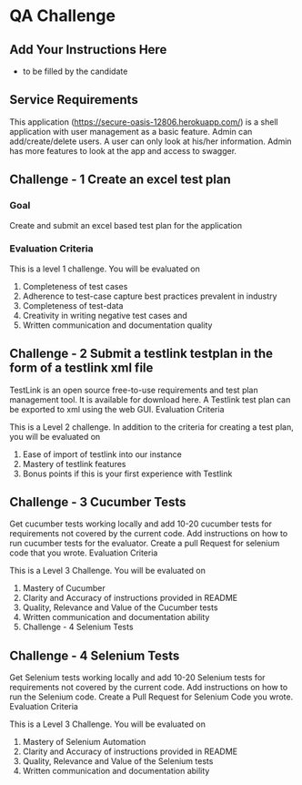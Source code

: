 # QA Challenge #
## Add Your Instructions Here ##
* to be filled by the candidate

## Service Requirements ##
This application (https://secure-oasis-12806.herokuapp.com/) is a shell application with user management as a basic feature. Admin can add/create/delete users. A user can only look at his/her information. Admin has more features to look at the app and access to swagger.

## Challenge - 1 Create an excel test plan ##
### Goal ###

Create and submit an excel based test plan for the application

### Evaluation Criteria ###
 
This is a level 1 challenge. You will be evaluated on

1. Completeness of test cases
2. Adherence to test-case capture best practices prevalent in industry
3. Completeness of test-data
4. Creativity in writing negative test cases and
5. Written communication and documentation quality

## Challenge - 2 Submit a testlink testplan in the form of a testlink xml file ##

TestLink is an open source free-to-use requirements and test plan management tool. It is available for download here. A Testlink test plan can be exported to xml using the web GUI.
Evaluation Criteria

This is a Level 2 challenge. In addition to the criteria for creating a test plan, you will be evaluated on

1. Ease of import of testlink into our instance
2. Mastery of testlink features
3. Bonus points if this is your first experience with Testlink

## Challenge - 3 Cucumber Tests ##

Get cucumber tests working locally and add 10-20 cucumber tests for requirements not covered by the current code. Add instructions on how to run cucumber tests for the evaluator. Create a pull Request for selenium code that you wrote.
Evaluation Criteria

This is a Level 3 Challenge. You will be evaluated on

1. Mastery of Cucumber
2. Clarity and Accuracy of instructions provided in README
3. Quality, Relevance and Value of the Cucumber tests
4. Written communication and documentation ability
5. Challenge - 4 Selenium Tests


## Challenge - 4 Selenium Tests ##

Get Selenium tests working locally and add 10-20 Selenium tests for requirements not covered by the current code. Add instructions on how to run the Selenium code. Create a Pull Request for Selenium Code you wrote.
Evaluation Criteria

This is a Level 3 Challenge. You will be evaluated on

1. Mastery of Selenium Automation
2. Clarity and Accuracy of instructions provided in README
3. Quality, Relevance and Value of the Selenium tests
4. Written communication and documentation ability
